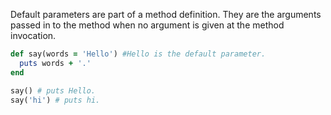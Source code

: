 Default parameters are part of a method definition. They are the arguments passed in to the method when no argument is given at the method invocation. 

```Ruby
def say(words = 'Hello') #Hello is the default parameter.
  puts words + '.'
end

say() # puts Hello.
say('hi') # puts hi.
```
